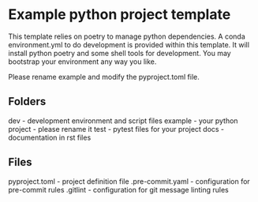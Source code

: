 # Example python project template
This template relies on poetry to manage python dependencies.
A conda environment.yml to do development is provided within this template.
It will install python poetry and some shell tools for development.
You may bootstrap your environment any way you like.


Please rename example and modify the pyproject.toml file.

## Folders
 dev - development environment and script files
 example - your python project - please rename it
 test - pytest files for your project
 docs - documentation in rst files

## Files
 pyproject.toml - project definition file
 .pre-commit.yaml - configuration for pre-commit rules
 .gitlint - configuration for git message linting rules

